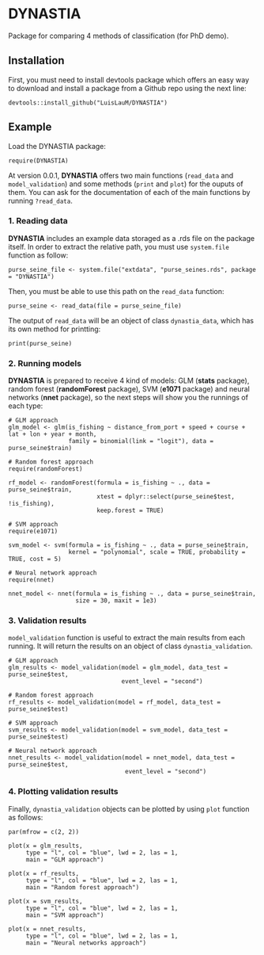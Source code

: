 # DYNASTIA
Package for comparing 4 methods of classification (for PhD demo).

## Installation

First, you must need to install devtools package which offers an easy way to download and install a package from a Github repo using the next line:

```
devtools::install_github("LuisLauM/DYNASTIA")
```

## Example

Load the DYNASTIA package:
```
require(DYNASTIA)
```

At version 0.0.1, **DYNASTIA** offers two main functions (`read_data` and `model_validation`) and some methods (`print` and `plot`) for the ouputs of them. You can ask for the documentation of each of the main functions by running `?read_data`.

### 1. Reading data
**DYNASTIA** includes an example data storaged as a .rds file on the package itself. In order to extract the relative path, you must use `system.file` function as follow:

```
purse_seine_file <- system.file("extdata", "purse_seines.rds", package = "DYNASTIA")
```

Then, you must be able to use this path on the `read_data` function:

```
purse_seine <- read_data(file = purse_seine_file)
```

The output of `read_data` will be an object of class `dynastia_data`, which has its own method for printting:

```
print(purse_seine)
```

### 2. Running models
**DYNASTIA** is prepared to receive 4 kind of models: GLM (**stats** package), random forest (**randomForest** package), SVM (**e1071** package) and neural networks (**nnet** package), so the next steps will show you the runnings of each type:

```
# GLM approach 
glm_model <- glm(is_fishing ~ distance_from_port + speed + course + lat + lon + year + month,
                 family = binomial(link = "logit"), data = purse_seine$train)
                 
# Random forest approach
require(randomForest)

rf_model <- randomForest(formula = is_fishing ~ ., data = purse_seine$train,
                         xtest = dplyr::select(purse_seine$test, !is_fishing),
                         keep.forest = TRUE)
                 
# SVM approach 
require(e1071)

svm_model <- svm(formula = is_fishing ~ ., data = purse_seine$train,
                 kernel = "polynomial", scale = TRUE, probability = TRUE, cost = 5)
                 
# Neural network approach 
require(nnet)

nnet_model <- nnet(formula = is_fishing ~ ., data = purse_seine$train,
                   size = 30, maxit = 1e3)
```

### 3. Validation results
`model_validation` function is useful to extract the main results from each running. It will return the results on an object of class `dynastia_validation`.

```
# GLM approach 
glm_results <- model_validation(model = glm_model, data_test = purse_seine$test,
                                event_level = "second")
                 
# Random forest approach
rf_results <- model_validation(model = rf_model, data_test = purse_seine$test)
                 
# SVM approach 
svm_results <- model_validation(model = svm_model, data_test = purse_seine$test)
                 
# Neural network approach 
nnet_results <- model_validation(model = nnet_model, data_test = purse_seine$test,
                                 event_level = "second")
```

### 4. Plotting validation results
Finally, `dynastia_validation` objects can be plotted by using `plot` function as follows:

```
par(mfrow = c(2, 2))

plot(x = glm_results,
     type = "l", col = "blue", lwd = 2, las = 1,
     main = "GLM approach")

plot(x = rf_results,
     type = "l", col = "blue", lwd = 2, las = 1,
     main = "Random forest approach")

plot(x = svm_results,
     type = "l", col = "blue", lwd = 2, las = 1,
     main = "SVM approach")

plot(x = nnet_results,
     type = "l", col = "blue", lwd = 2, las = 1,
     main = "Neural networks approach")
```



